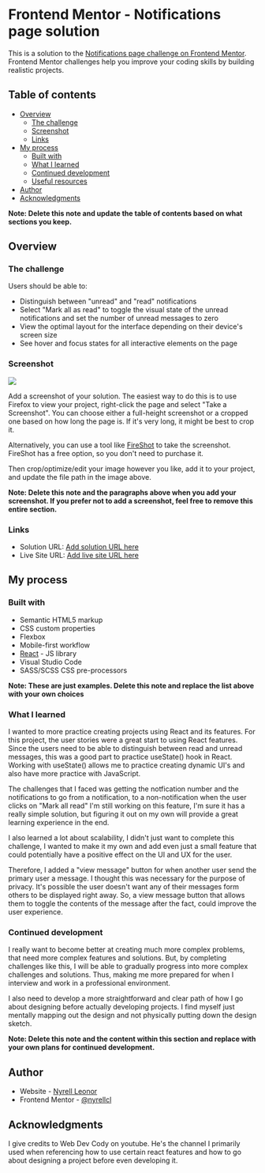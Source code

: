 # Frontend Mentor - Notifications page solution

This is a solution to the [Notifications page challenge on Frontend Mentor](https://www.frontendmentor.io/challenges/notifications-page-DqK5QAmKbC). Frontend Mentor challenges help you improve your coding skills by building realistic projects. 

## Table of contents

- [Overview](#overview)
  - [The challenge](#the-challenge)
  - [Screenshot](#screenshot)
  - [Links](#links)
- [My process](#my-process)
  - [Built with](#built-with)
  - [What I learned](#what-i-learned)
  - [Continued development](#continued-development)
  - [Useful resources](#useful-resources)
- [Author](#author)
- [Acknowledgments](#acknowledgments)

**Note: Delete this note and update the table of contents based on what sections you keep.**

## Overview

### The challenge

Users should be able to:

- Distinguish between "unread" and "read" notifications
- Select "Mark all as read" to toggle the visual state of the unread notifications and set the number of unread messages to zero
- View the optimal layout for the interface depending on their device's screen size
- See hover and focus states for all interactive elements on the page

### Screenshot

![](./screenshot.jpg)

Add a screenshot of your solution. The easiest way to do this is to use Firefox to view your project, right-click the page and select "Take a Screenshot". You can choose either a full-height screenshot or a cropped one based on how long the page is. If it's very long, it might be best to crop it.

Alternatively, you can use a tool like [FireShot](https://getfireshot.com/) to take the screenshot. FireShot has a free option, so you don't need to purchase it. 

Then crop/optimize/edit your image however you like, add it to your project, and update the file path in the image above.

**Note: Delete this note and the paragraphs above when you add your screenshot. If you prefer not to add a screenshot, feel free to remove this entire section.**

### Links

- Solution URL: [Add solution URL here](https://your-solution-url.com)
- Live Site URL: [Add live site URL here](https://nyrellcl.github.io/notifications-challenge/)

## My process

### Built with

- Semantic HTML5 markup
- CSS custom properties
- Flexbox
- Mobile-first workflow
- [React](https://reactjs.org/) - JS library
- Visual Studio Code
- SASS/SCSS CSS pre-processors

**Note: These are just examples. Delete this note and replace the list above with your own choices**

### What I learned

I wanted to more practice creating projects using React and its features. For this project, the user stories were a great start to using React features. Since the users need to be able to distinguish between read and unread messages, this was a good part to practice useState() hook in React. Working with useState() allows me to practice creating dynamic UI's and also have more practice with JavaScript.

The challenges that I faced was getting the notfication number and the notifications to go from a notification, to a non-notification when the user clicks on "Mark all read"
I'm still working on this feature, I'm sure it has a really simple solution, but figuring it out on my own will provide a great learning experience in the end. 

I also learned a lot about scalability, I didn't just want to complete this challenge, I wanted to make it my own and add even just a small feature that could potentially have a positive effect on the UI and UX for the user. 

Therefore, I added a "view message" button for when another user send the primary user a message. I thought this was necessary for the purpose of privacy. It's possible the user doesn't want any of their messages form others to be displayed right away. So, a view message button that allows them to toggle the contents of the message after the fact, could improve the user experience. 


### Continued development

I really want to become better at creating much more complex problems, that need more complex features and solutions. But, by completing challenges like this, I will be able to gradually progress into more complex challenges and solutions. Thus, making me more prepared for when I interview and work in a professional environment. 

I also need to develop a more straightforward and clear path of how I go about designing before actually developing projects. I find myself just mentally mapping out the design and not physically putting down the design sketch. 

**Note: Delete this note and the content within this section and replace with your own plans for continued development.**


## Author

- Website - [Nyrell Leonor](https://www.nyrellcl.com)
- Frontend Mentor - [@nyrellcl](https://www.nyrellcl.io/profile/yourusername)


## Acknowledgments

I give credits to Web Dev Cody on youtube. He's the channel I primarily used when referencing how to use certain react features and how to go about designing a project before even developing it. 

